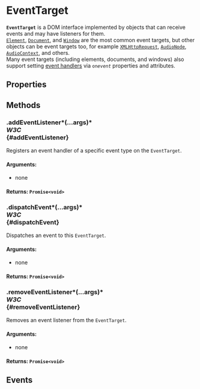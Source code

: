 # EventTarget

<div class='overview'><strong><code>EventTarget</code></strong> is a DOM interface implemented by objects that can receive events and may have listeners for them.</div>

<div class='overview'><a href="/en-US/docs/Web/API/Element" title="Element is the most general base class from which all element objects (i.e. objects that represent elements) in a Document inherit. It only has methods and properties common to all kinds of elements. More specific classes inherit from Element."><code>Element</code></a>, <a href="/en-US/docs/Web/API/Document" title="The Document interface represents any web page loaded in the browser and serves as an entry point into the web page's content, which is the DOM tree."><code>Document</code></a>, and <a href="/en-US/docs/Web/API/Window" title="The Window interface represents a window containing a DOM document; the document property points to the DOM document loaded in that window."><code>Window</code></a> are the most common event targets, but other objects can be event targets too, for example <a href="/en-US/docs/Web/API/XMLHttpRequest" title="Use XMLHttpRequest (XHR) objects to interact with servers. You can retrieve data from a URL without having to do a full page refresh. This enables a Web page to update just part of a page without disrupting what the user is doing."><code>XMLHttpRequest</code></a>, <a href="/en-US/docs/Web/API/AudioNode" title="The AudioNode interface is a generic interface for representing an audio processing module. Examples include:"><code>AudioNode</code></a>, <a href="/en-US/docs/Web/API/AudioContext" title="The AudioContext interface represents an audio-processing graph built from audio modules linked together, each represented by an AudioNode."><code>AudioContext</code></a>, and others.</div>

<div class='overview'>Many event targets (including elements, documents, and windows) also support setting <a href="/en-US/docs/Web/Guide/DOM/Events/Event_handlers">event handlers</a> via <code>on<em>event</em></code> properties and attributes.</div>

## Properties

## Methods

### .addEventListener*(...args)* <div class="specs"><i>W3C</i></div> {#addEventListener}

Registers an event handler of a specific event type on the <code>EventTarget</code>.

#### **Arguments**:


 - none

#### **Returns**: `Promise<void>`

### .dispatchEvent*(...args)* <div class="specs"><i>W3C</i></div> {#dispatchEvent}

Dispatches an event to this <code>EventTarget</code>.

#### **Arguments**:


 - none

#### **Returns**: `Promise<void>`

### .removeEventListener*(...args)* <div class="specs"><i>W3C</i></div> {#removeEventListener}

Removes an event listener from the <code>EventTarget</code>.

#### **Arguments**:


 - none

#### **Returns**: `Promise<void>`

## Events
